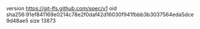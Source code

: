 version https://git-lfs.github.com/spec/v1
oid sha256:91ef841169e0214c78e2f0daf42d16030f941fbbb3b3037564eda5dce9d48ae5
size 13873
